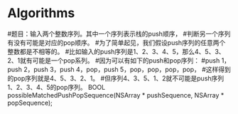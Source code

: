 # Algorithms


#题目：输入两个整数序列。其中一个序列表示栈的push顺序，
#判断另一个序列有没有可能是对应的pop顺序。
#为了简单起见，我们假设push序列的任意两个整数都是不相等的。
#比如输入的push序列是1、2、3、4、5，那么4、5、3、2、1就有可能是一个pop系列。
#因为可以有如下的push和pop序列：
#push 1，push 2，push 3，push 4，pop，push 5，pop，pop，pop，pop，
#这样得到的pop序列就是4、5、3、2、1。
#但序列4、3、5、1、2就不可能是push序列1、2、3、4、5的pop序列。
BOOL possibleMatchedPushPopSequence(NSArray * pushSequence, NSArray * popSequence);

